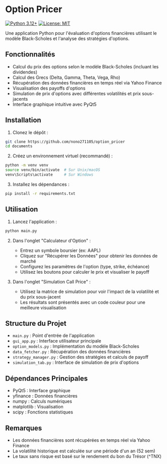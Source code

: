 # Option Pricer
[![Python 3.12+](https://img.shields.io/badge/python-3.12+-blue.svg)](https://www.python.org/downloads/) [![License: MIT](https://img.shields.io/badge/License-MIT-yellow.svg)](https://opensource.org/licenses/MIT)

Une application Python pour l'évaluation d'options financières utilisant le modèle Black-Scholes et l'analyse des stratégies d'options.

## Fonctionnalités

- Calcul du prix des options selon le modèle Black-Scholes (incluant les dividendes)
- Calcul des Grecs (Delta, Gamma, Theta, Vega, Rho)
- Récupération des données financières en temps réel via Yahoo Finance
- Visualisation des payoffs d'options
- Simulation de prix d'options avec différentes volatilités et prix sous-jacents
- Interface graphique intuitive avec PyQt5

## Installation

1. Clonez le dépôt :
```sh
git clone https://github.com/nono271105/option_pricer
cd documents
```

2. Créez un environnement virtuel (recommandé) :
```sh
python -m venv venv
source venv/bin/activate  # Sur Unix/macOS
venv\Scripts\activate     # Sur Windows
```

3. Installez les dépendances :
```sh
pip install -r requirements.txt
```

## Utilisation

1. Lancez l'application :
```sh
python main.py
```

2. Dans l'onglet "Calculateur d'Option" :
   - Entrez un symbole boursier (ex: AAPL)
   - Cliquez sur "Récupérer les Données" pour obtenir les données de marché
   - Configurez les paramètres de l'option (type, strike, échéance)
   - Utilisez les boutons pour calculer le prix et visualiser le payoff

3. Dans l'onglet "Simulation Call Price" :
   - Utilisez la matrice de simulation pour voir l'impact de la volatilité et du prix sous-jacent
   - Les résultats sont présentés avec un code couleur pour une meilleure visualisation

## Structure du Projet

- `main.py` : Point d'entrée de l'application
- `gui_app.py` : Interface utilisateur principale
- `option_models.py` : Implémentation du modèle Black-Scholes
- `data_fetcher.py` : Récupération des données financières
- `strategy_manager.py` : Gestion des stratégies et calculs de payoff
- `simulation_tab.py` : Interface de simulation de prix d'options

## Dépendances Principales

- PyQt5 : Interface graphique
- yfinance : Données financières
- numpy : Calculs numériques
- matplotlib : Visualisation
- scipy : Fonctions statistiques

## Remarques

- Les données financières sont récupérées en temps réel via Yahoo Finance
- La volatilité historique est calculée sur une période d'un an (52 sem)
- Le taux sans risque est basé sur le rendement du bon du Trésor (^TNX)
